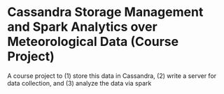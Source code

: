 # Cassandra Storage Management and Spark Analytics over Meteorological Data (Course Project)

A course project to (1) store this data in Cassandra, (2) write a server for data collection, and (3) analyze the data via spark

